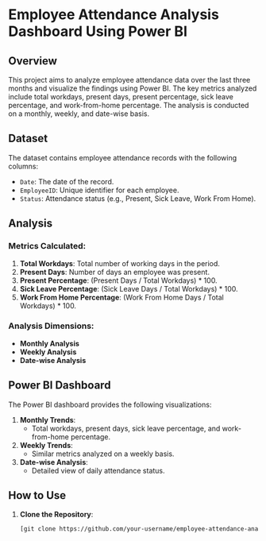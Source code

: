 # Employee Attendance Analysis Dashboard Using Power BI

## Overview

This project aims to analyze employee attendance data over the last three months and visualize the findings using Power BI. The key metrics analyzed include total workdays, present days, present percentage, sick leave percentage, and work-from-home percentage. The analysis is conducted on a monthly, weekly, and date-wise basis.

## Dataset

The dataset contains employee attendance records with the following columns:
- `Date`: The date of the record.
- `EmployeeID`: Unique identifier for each employee.
- `Status`: Attendance status (e.g., Present, Sick Leave, Work From Home).

## Analysis

### Metrics Calculated:
1. **Total Workdays**: Total number of working days in the period.
2. **Present Days**: Number of days an employee was present.
3. **Present Percentage**: (Present Days / Total Workdays) * 100.
4. **Sick Leave Percentage**: (Sick Leave Days / Total Workdays) * 100.
5. **Work From Home Percentage**: (Work From Home Days / Total Workdays) * 100.

### Analysis Dimensions:
- **Monthly Analysis**
- **Weekly Analysis**
- **Date-wise Analysis**

## Power BI Dashboard

The Power BI dashboard provides the following visualizations:
1. **Monthly Trends**:
   - Total workdays, present days, sick leave percentage, and work-from-home percentage.
2. **Weekly Trends**:
   - Similar metrics analyzed on a weekly basis.
3. **Date-wise Analysis**:
   - Detailed view of daily attendance status.

## How to Use

1. **Clone the Repository**:
   ```bash
   [git clone https://github.com/your-username/employee-attendance-analysis.git]


   


